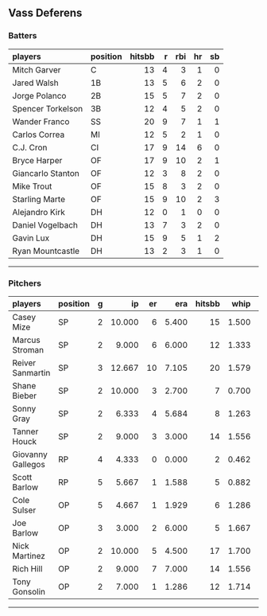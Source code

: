 ## Vass Deferens

### Batters

 
|players           |position | hitsbb|  r| rbi| hr| sb| 
|:-----------------|:--------|------:|--:|---:|--:|--:| 
|Mitch Garver      |C        |     13|  4|   3|  1|  0| 
|Jared Walsh       |1B       |     13|  5|   6|  2|  0| 
|Jorge Polanco     |2B       |     15|  5|   7|  2|  0| 
|Spencer Torkelson |3B       |     12|  4|   5|  2|  0| 
|Wander Franco     |SS       |     20|  9|   7|  1|  1| 
|Carlos Correa     |MI       |     12|  5|   2|  1|  0| 
|C.J. Cron         |CI       |     17|  9|  14|  6|  0| 
|Bryce Harper      |OF       |     17|  9|  10|  2|  1| 
|Giancarlo Stanton |OF       |     12|  3|   8|  2|  0| 
|Mike Trout        |OF       |     15|  8|   3|  2|  0| 
|Starling Marte    |OF       |     15|  9|  10|  2|  3| 
|Alejandro Kirk    |DH       |     12|  0|   1|  0|  0| 
|Daniel Vogelbach  |DH       |     13|  7|   3|  2|  0| 
|Gavin Lux         |DH       |     15|  9|   5|  1|  2| 
|Ryan Mountcastle  |DH       |     13|  2|   3|  1|  0| 

* * *

### Pitchers

 
|players           |position |  g|     ip| er|   era| hitsbb|  whip| so|  w| sv| 
|:-----------------|:--------|--:|------:|--:|-----:|------:|-----:|--:|--:|--:| 
|Casey Mize        |SP       |  2| 10.000|  6| 5.400|     15| 1.500|  4|  0|  0| 
|Marcus Stroman    |SP       |  2|  9.000|  6| 6.000|     12| 1.333|  7|  0|  0| 
|Reiver Sanmartin  |SP       |  3| 12.667| 10| 7.105|     20| 1.579|  8|  0|  0| 
|Shane Bieber      |SP       |  2| 10.000|  3| 2.700|      7| 0.700|  9|  0|  0| 
|Sonny Gray        |SP       |  2|  6.333|  4| 5.684|      8| 1.263|  5|  0|  0| 
|Tanner Houck      |SP       |  2|  9.000|  3| 3.000|     14| 1.556|  7|  1|  0| 
|Giovanny Gallegos |RP       |  4|  4.333|  0| 0.000|      2| 0.462|  3|  0|  2| 
|Scott Barlow      |RP       |  5|  5.667|  1| 1.588|      5| 0.882|  7|  1|  0| 
|Cole Sulser       |OP       |  5|  4.667|  1| 1.929|      6| 1.286|  3|  0|  0| 
|Joe Barlow        |OP       |  3|  3.000|  2| 6.000|      5| 1.667|  5|  0|  0| 
|Nick Martinez     |OP       |  2| 10.000|  5| 4.500|     17| 1.700|  9|  0|  0| 
|Rich Hill         |OP       |  2|  9.000|  7| 7.000|     14| 1.556|  6|  0|  0| 
|Tony Gonsolin     |OP       |  2|  7.000|  1| 1.286|     12| 1.714|  5|  0|  0| 


* * *


